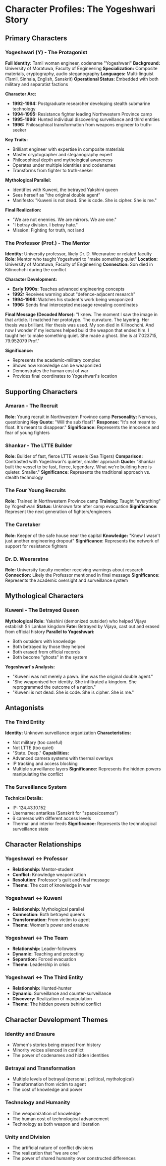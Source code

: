 # Character Profiles: The Yogeshwari Story

## Primary Characters

### Yogeshwari (Y) - The Protagonist
**Full Identity:** Tamil woman engineer, codename "Yogeshwari"
**Background:** University of Moratuwa, Faculty of Engineering
**Specialization:** Composite materials, cryptography, audio steganography
**Languages:** Multi-linguist (Tamil, Sinhala, English, Sanskrit)
**Operational Status:** Embedded with both military and separatist factions

**Character Arc:**
- **1992-1994:** Postgraduate researcher developing stealth submarine technology
- **1994-1995:** Resistance fighter leading Northwestern Province camp
- **1995-1996:** Hunted individual discovering surveillance and third entities
- **1996:** Philosophical transformation from weapons engineer to truth-seeker

**Key Traits:**
- Brilliant engineer with expertise in composite materials
- Master cryptographer and steganography expert
- Philosophical depth and mythological awareness
- Operates under multiple identities and codenames
- Transforms from fighter to truth-seeker

**Mythological Parallel:**
- Identifies with Kuweni, the betrayed Yakshini queen
- Sees herself as "the original double agent"
- Manifesto: "Kuweni is not dead. She is code. She is cipher. She is me."

**Final Realization:**
- "We are not enemies. We are mirrors. We are one."
- "I betray division. I betray hate."
- Mission: Fighting for truth, not land

### The Professor (Prof.) - The Mentor
**Identity:** University professor, likely Dr. D. Weeraratne or related faculty
**Role:** Mentor who taught Yogeshwari to "make something quiet"
**Location:** University of Moratuwa, Faculty of Engineering
**Connection:** Son died in Kilinochchi during the conflict

**Character Development:**
- **Early 1990s:** Teaches advanced engineering concepts
- **1992:** Receives warning about "defence-adjacent research"
- **1994-1996:** Watches his student's work being weaponized
- **1996:** Sends final intercepted message revealing coordinates

**Final Message (Decoded Morse):**
"I knew. The moment I saw the image in that article. It matched her prototype. The curvature. The layering. Her thesis was brilliant. Her thesis was used. My son died in Kilinochchi. And now I wonder if my lectures helped build the weapon that ended him. I taught her to make something quiet. She made a ghost. She is at 7.023715, 79.952079 Prof."

**Significance:**
- Represents the academic-military complex
- Shows how knowledge can be weaponized
- Demonstrates the human cost of war
- Provides final coordinates to Yogeshwari's location

## Supporting Characters

### Amaran - The Recruit
**Role:** Young recruit in Northwestern Province camp
**Personality:** Nervous, questioning
**Key Quote:** "Will the sub float?" 
**Response:** "It's not meant to float. It's meant to disappear."
**Significance:** Represents the innocence and fear of young fighters

### Shankar - The LTTE Builder
**Role:** Builder of fast, fierce LTTE vessels (Sea Tigers)
**Comparison:** Contrasted with Yogeshwari's quieter, smaller approach
**Quote:** "Shankar built the vessel to be fast, fierce, legendary. What we're building here is quieter. Smaller."
**Significance:** Represents the traditional approach vs. stealth technology

### The Four Young Recruits
**Role:** Trained in Northwestern Province camp
**Training:** Taught "everything" by Yogeshwari
**Status:** Unknown fate after camp evacuation
**Significance:** Represent the next generation of fighters/engineers

### The Caretaker
**Role:** Keeper of the safe house near the capital
**Knowledge:** "Knew I wasn't just another engineering dropout"
**Significance:** Represents the network of support for resistance fighters

### Dr. D. Weeraratne
**Role:** University faculty member receiving warnings about research
**Connection:** Likely the Professor mentioned in final message
**Significance:** Represents the academic oversight and surveillance system

## Mythological Characters

### Kuweni - The Betrayed Queen
**Mythological Role:** Yakshini (demonized outsider) who helped Vijaya establish Sri Lankan kingdom
**Fate:** Betrayed by Vijaya, cast out and erased from official history
**Parallel to Yogeshwari:**
- Both outsiders with knowledge
- Both betrayed by those they helped
- Both erased from official records
- Both become "ghosts" in the system

**Yogeshwari's Analysis:**
- "Kuweni was not merely a pawn. She was the original double agent."
- "She weaponised her identity. She infiltrated a kingdom. She reprogrammed the outcome of a nation."
- "Kuweni is not dead. She is code. She is cipher. She is me."

## Antagonists

### The Third Entity
**Identity:** Unknown surveillance organization
**Characteristics:** 
- Not military (too careful)
- Not LTTE (too quiet)
- "State. Deep."
**Capabilities:**
- Advanced camera systems with thermal overlays
- IP tracking and access blocking
- Multiple surveillance layers
**Significance:** Represents the hidden powers manipulating the conflict

### The Surveillance System
**Technical Details:**
- IP: 124.43.10.152
- Username: antariksa (Sanskrit for "space/cosmos")
- 6 cameras with different access levels
- Thermal and interior feeds
**Significance:** Represents the technological surveillance state

## Character Relationships

### Yogeshwari ↔ Professor
- **Relationship:** Mentor-student
- **Conflict:** Knowledge weaponization
- **Resolution:** Professor's guilt and final message
- **Theme:** The cost of knowledge in war

### Yogeshwari ↔ Kuweni
- **Relationship:** Mythological parallel
- **Connection:** Both betrayed queens
- **Transformation:** From victim to agent
- **Theme:** Women's power and erasure

### Yogeshwari ↔ The Team
- **Relationship:** Leader-followers
- **Dynamic:** Teaching and protecting
- **Separation:** Forced evacuation
- **Theme:** Leadership in crisis

### Yogeshwari ↔ The Third Entity
- **Relationship:** Hunted-hunter
- **Dynamic:** Surveillance and counter-surveillance
- **Discovery:** Realization of manipulation
- **Theme:** The hidden powers behind conflict

## Character Development Themes

### Identity and Erasure
- Women's stories being erased from history
- Minority voices silenced in conflict
- The power of codenames and hidden identities

### Betrayal and Transformation
- Multiple levels of betrayal (personal, political, mythological)
- Transformation from victim to agent
- The cost of knowledge and power

### Technology and Humanity
- The weaponization of knowledge
- The human cost of technological advancement
- Technology as both weapon and liberation

### Unity and Division
- The artificial nature of conflict divisions
- The realization that "we are one"
- The power of shared humanity over constructed differences
